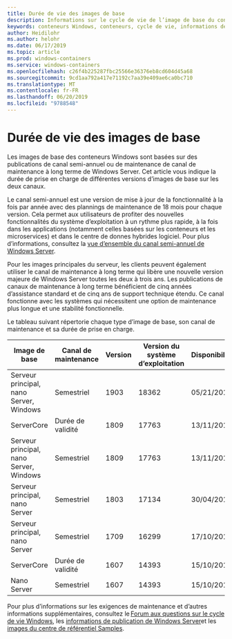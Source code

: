 ```yaml
---
title: Durée de vie des images de base
description: Informations sur le cycle de vie de l’image de base du conteneur Windows.
keywords: conteneurs Windows, conteneurs, cycle de vie, informations de publication, image de base, image de base du conteneur
author: Heidilohr
ms.author: helohr
ms.date: 06/17/2019
ms.topic: article
ms.prod: windows-containers
ms.service: windows-containers
ms.openlocfilehash: c26f4b225287fbc25566e36376eb8cd604d45a68
ms.sourcegitcommit: 9cd1aa792a417e71192c7aa39e409ae6ca0bc710
ms.translationtype: MT
ms.contentlocale: fr-FR
ms.lasthandoff: 06/20/2019
ms.locfileid: "9788548"
---
```

# <a name="base-image-servicing-lifecycles"></a>Durée de vie des images de base

Les images de base des conteneurs Windows sont basées sur des publications de canal semi-annuel ou de maintenance de canal de maintenance à long terme de Windows Server. Cet article vous indique la durée de prise en charge de différentes versions d’images de base sur les deux canaux.

Le canal semi-annuel est une version de mise à jour de la fonctionnalité à la fois par année avec des plannings de maintenance de 18 mois pour chaque version. Cela permet aux utilisateurs de profiter des nouvelles fonctionnalités du système d’exploitation à un rythme plus rapide, à la fois dans les applications (notamment celles basées sur les conteneurs et les microservices) et dans le centre de donnes hybrides logiciel. Pour plus d’informations, consultez la [vue d’ensemble du canal semi-annuel de Windows Server](https://docs.microsoft.com/windows-server/get-started/semi-annual-channel-overview).

Pour les images principales du serveur, les clients peuvent également utiliser le canal de maintenance à long terme qui libère une nouvelle version majeure de Windows Server toutes les deux à trois ans. Les publications de canaux de maintenance à long terme bénéficient de cinq années d’assistance standard et de cinq ans de support technique étendu. Ce canal fonctionne avec les systèmes qui nécessitent une option de maintenance plus longue et une stabilité fonctionnelle.

Le tableau suivant répertorie chaque type d’image de base, son canal de maintenance et sa durée de prise en charge.

|Image de base                       |Canal de maintenance|Version|Version du système d’exploitation|Disponibilité|Date de fin du support standard|Date du support prolongé|
|---------------------------------|-----------------|-------|--------|------------|---------------------------|---------------------|
|Serveur principal, nano Server, Windows|Semestriel      |1903   |18362   |05/21/2019  |12/08/2020                 |N/A                  |
|ServerCore                      |Durée de validité        |1809   |17763   |13/11/2018  |01/09/2024                 |01/09/2029           |
|Serveur principal, nano Server, Windows|Semestriel      |1809   |17763   |13/11/2018  |05/12/2020                 |N/A                  |
|Serveur principal, nano Server         |Semestriel      |1803   |17134   |30/04/2018  |12/11/2019                 |N/A                  |
|Serveur principal, nano Server         |Semestriel      |1709   |16299   |17/10/2017  |09/04/2019                 |N/A                  |
|ServerCore                      |Durée de validité        |1607   |14393   |15/10/2016  |11/01/2022                 |11/01/2027           |
|Nano Server                      |Semestriel      |1607   |14393   |15/10/2016  |10/09/2018                 |N/A                  |

Pour plus d’informations sur les exigences de maintenance et d’autres informations supplémentaires, consultez le [Forum aux questions sur le cycle de vie Windows](https://support.microsoft.com/help/18581/lifecycle-faq-windows-products), les [informations de publication de Windows Server](https://docs.microsoft.com/en-us/windows-server/get-started/windows-server-release-info)et les [images du centre de référentiel Samples](https://hub.docker.com/_/microsoft-windows-base-os-images).
